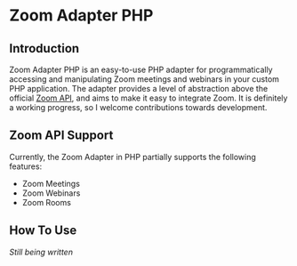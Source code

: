 # Zoom Adapter PHP

## Introduction

Zoom Adapter PHP is an easy-to-use PHP adapter for programmatically accessing and manipulating Zoom meetings and webinars in your custom PHP application. The adapter provides a level of abstraction above the official [Zoom API](https://marketplace.zoom.us/docs/api-reference/introduction), and aims to make it easy to integrate Zoom. It is definitely a working progress, so I welcome contributions towards development.

## Zoom API Support

Currently, the Zoom Adapter in PHP partially supports the following features:

- Zoom Meetings
- Zoom Webinars
- Zoom Rooms

## How To Use

_Still being written_
